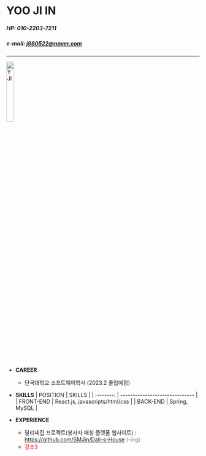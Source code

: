 # YOO JI IN

##### HP: 010-2203-7211
##### e-mail: j980522@naver.com

---

 <img src="./main_img.JPG" width="20%" height="20%" title="main_img" alt="YJI"></img>

- **CAREER**
  - 단국대학교 소프트웨어학사 (2023.2 졸업예정)


- **SKILLS**
  | POSITION | SKILLS |
  | :-------: | ------------------------------ |
  | FRONT-END | React.js, javascripts/html/css |
  | BACK-END  | Spring, MySQL                  |
  
  
- **EXPERIENCE**
  - 달리네집 프로젝트(봉사자 매칭 플랫폼 웹사이트) : <https://github.com/SMJin/Dali-s-House> <span style="color: grey">(-ing)</span>
  - <span style="color:red">강조3</span>
